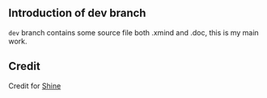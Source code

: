 ## Introduction of dev branch
 
`dev` branch contains some source file both .xmind and .doc, this is my main work.


## Credit

Credit for [Shine](https://github.com/rh01)

